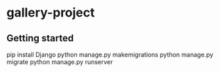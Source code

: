 # gallery-project

## Getting started

pip install Django
python manage.py makemigrations
python manage.py migrate
python manage.py runserver